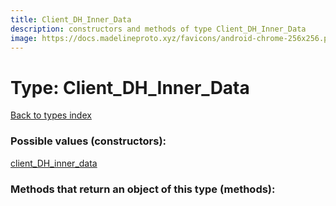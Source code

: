 ```yaml
---
title: Client_DH_Inner_Data
description: constructors and methods of type Client_DH_Inner_Data
image: https://docs.madelineproto.xyz/favicons/android-chrome-256x256.png
---
```

# Type: Client\_DH\_Inner\_Data  
[Back to types index](index.md)



### Possible values (constructors):

[client\_DH\_inner\_data](../constructors/client_DH_inner_data.md)  



### Methods that return an object of this type (methods):



